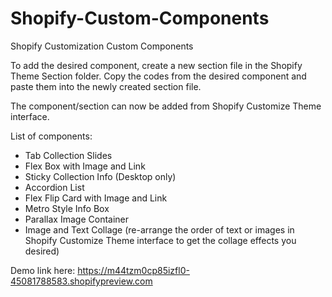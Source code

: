 # Shopify-Custom-Components
Shopify Customization Custom Components

To add the desired component, create a new section file in the Shopify Theme Section folder. Copy the codes from the desired component and paste them into the newly created section file. 

The component/section can now be added from Shopify Customize Theme interface.

List of components:
- Tab Collection Slides
- Flex Box with Image and Link
- Sticky Collection Info (Desktop only)
- Accordion List
- Flex Flip Card with Image and Link
- Metro Style Info Box
- Parallax Image Container
- Image and Text Collage (re-arrange the order of text or images in Shopify Customize Theme interface to get the collage effects you desired)

Demo link here: https://m44tzm0cp85izfl0-45081788583.shopifypreview.com
